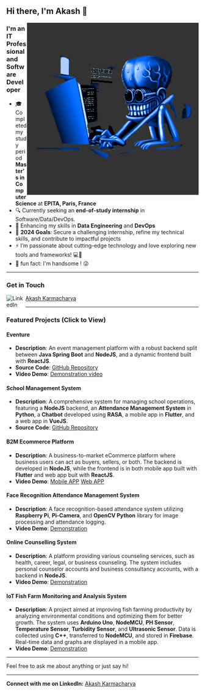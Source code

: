 ## Hi there, I'm Akash 👋

<img align="right" alt="GIF" src="https://github.com/findAkash/findAkash/blob/main/HaD1.gif" width="450" height="450" />

### I'm an IT Professional and Software Developer

- 🎓 Completed my study period **Master's in Computer Science** at **EPITA, Paris, France**
- 🔍 Currently seeking an **end-of-study internship** in Software/Data/DevOps.
- 🌱 Enhancing my skills in **Data Engineering** and **DevOps**
- 🥅 **2024 Goals**: Secure a challenging internship, refine my technical skills, and contribute to impactful projects
- ⚡ I’m passionate about cutting-edge technology and love exploring new tools and frameworks! 💻🚀
- 🤡 fun fact:  I'm handsome ! 😜

---

### Get in Touch

[<img align="left" alt="LinkedIn" width="50px" src="https://upload.wikimedia.org/wikipedia/commons/c/ca/LinkedIn_logo_initials.png"> Akash Karmacharya </img>](https://www.linkedin.com/in/akash-karmacharya/)

---

### Featured Projects (Click to View)

#### Eventure
- **Description**: An event management platform with a robust backend split between **Java Spring Boot** and **NodeJS**, and a dynamic frontend built with **ReactJS**.
- **Source Code**: [GitHub Repository](https://github.com/findAkash/Eventure)
- **Video Demo**: [Demonstration video](https://www.canva.com/design/DAGN9elOAtk/3k45ia452VWG6BaYmso13A/watch?utm_content=DAGN9elOAtk&utm_campaign=share_your_design&utm_medium=link&utm_source=shareyourdesignpanel)

#### School Management System
- **Description**: A comprehensive system for managing school operations, featuring a **NodeJS** backend, an **Attendance Management System** in **Python**, a **Chatbot** developed using **RASA**, a mobile app in **Flutter**, and a web app in **VueJS**.
- **Source Code**: [GitHub Repository](https://github.com/findAkash/Action-Learning)

#### B2M Ecommerce Platform
- **Description**: A business-to-market eCommerce platform where business users can act as buyers, sellers, or both. The backend is developed in **NodeJS**, while the frontend is in both mobile app built with **Flutter** and web app buit with **ReactJS**.
- **Video Demo**: [Mobile APP](https://www.youtube.com/watch?v=wpPhYafFitQ&list=PLYJsJadAcEnrhAvx6cC-FIxMSAK3IZ5e3)         [Web APP](https://www.youtube.com/watch?v=D6WMR9LLhOw)

#### Face Recognition Attendance Management System
- **Description**: A face recognition-based attendance system utilizing **Raspberry Pi**, **Pi-Camera**, and **OpenCV Python** library for image processing and attendance logging.
- **Video Demo**: [Demonstration](https://www.youtube.com/watch?v=3sKv8neUHNU&list=PLYJsJadAcEnqwhuvWwqnIbVDF1jKVVDhk)

#### Online Counselling System
- **Description**: A platform providing various counseling services, such as health, career, legal, or business counseling. The system includes personal counselor accounts and business consultancy accounts, with a backend in **NodeJS**.
- **Video Demo**: [Demonstration](https://www.youtube.com/watch?v=pcBlXA4rSck&list=LLniCeBwex4BEOfkKWrU_BQA)

#### IoT Fish Farm Monitoring and Analysis System
- **Description**: A project aimed at improving fish farming productivity by analyzing environmental conditions and optimizing them for better growth. The system uses **Arduino Uno**, **NodeMCU**, **PH Sensor**, **Temperature Sensor**, **Turbidity Sensor**, and **Ultrasonic Sensor**. Data is collected using **C++**, transferred to **NodeMCU**, and stored in **Firebase**. Real-time data and graphs are displayed in a mobile app.
- **Video Demo**: [Demonstration](https://youtu.be/MKdm-15n4s8)

---

Feel free to ask me about anything or just say hi!

---

**Connect with me on LinkedIn:** [Akash Karmacharya](https://www.linkedin.com/in/akash-karmacharya/)
